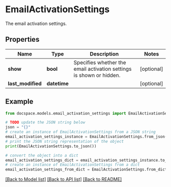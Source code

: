 # EmailActivationSettings

The email activation settings.

## Properties

Name | Type | Description | Notes
------------ | ------------- | ------------- | -------------
**show** | **bool** | Specifies whether the email activation settings is shown or hidden. | [optional] 
**last_modified** | **datetime** |  | [optional] 

## Example

```python
from docspace.models.email_activation_settings import EmailActivationSettings

# TODO update the JSON string below
json = "{}"
# create an instance of EmailActivationSettings from a JSON string
email_activation_settings_instance = EmailActivationSettings.from_json(json)
# print the JSON string representation of the object
print(EmailActivationSettings.to_json())

# convert the object into a dict
email_activation_settings_dict = email_activation_settings_instance.to_dict()
# create an instance of EmailActivationSettings from a dict
email_activation_settings_from_dict = EmailActivationSettings.from_dict(email_activation_settings_dict)
```
[[Back to Model list]](../README.md#documentation-for-models) [[Back to API list]](../README.md#documentation-for-api-endpoints) [[Back to README]](../README.md)


